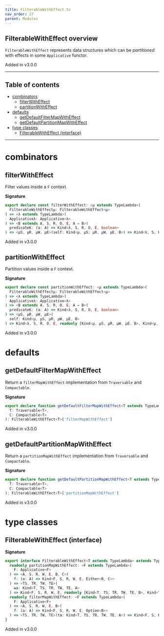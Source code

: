 ```yaml
---
title: FilterableWithEffect.ts
nav_order: 27
parent: Modules
---
```


## FilterableWithEffect overview

`FilterableWithEffect` represents data structures which can be _partitioned_ with effects in some `Applicative` functor.

Added in v3.0.0

---

<h2 class="text-delta">Table of contents</h2>

- [combinators](#combinators)
  - [filterWithEffect](#filterwitheffect)
  - [partitionWithEffect](#partitionwitheffect)
- [defaults](#defaults)
  - [getDefaultFilterMapWithEffect](#getdefaultfiltermapwitheffect)
  - [getDefaultPartitionMapWithEffect](#getdefaultpartitionmapwitheffect)
- [type classes](#type-classes)
  - [FilterableWithEffect (interface)](#filterablewitheffect-interface)

---

# combinators

## filterWithEffect

Filter values inside a `F` context.

**Signature**

```ts
export declare const filterWithEffect: <μ extends TypeLambda>(
  FilterableWithEffectμ: FilterableWithEffect<μ>
) => <λ extends TypeLambda>(
  Applicativeλ: Applicative<λ>
) => <B extends A, S, R, O, E, A = B>(
  predicateK: (a: A) => Kind<λ, S, R, O, E, boolean>
) => <μS, μR, μW, μE>(self: Kind<μ, μS, μR, μW, μE, B>) => Kind<λ, S, R, O, E, Kind<μ, μS, μR, μW, μE, B>>
```

Added in v3.0.0

## partitionWithEffect

Partition values inside a `F` context.

**Signature**

```ts
export declare const partitionWithEffect: <μ extends TypeLambda>(
  FilterableWithEffectμ: FilterableWithEffect<μ>
) => <λ extends TypeLambda>(
  Applicativeλ: Applicative<λ>
) => <B extends A, S, R, O, E, A = B>(
  predicateK: (a: A) => Kind<λ, S, R, O, E, boolean>
) => <μS, μR, μW, μE>(
  self: Kind<μ, μS, μR, μW, μE, B>
) => Kind<λ, S, R, O, E, readonly [Kind<μ, μS, μR, μW, μE, B>, Kind<μ, μS, μR, μW, μE, B>]>
```

Added in v3.0.0

# defaults

## getDefaultFilterMapWithEffect

Return a `filterMapWithEffect` implementation from `Traversable` and `Compactable`.

**Signature**

```ts
export declare function getDefaultFilterMapWithEffect<T extends TypeLambda>(
  T: Traversable<T>,
  C: Compactable<T>
): FilterableWithEffect<T>['filterMapWithEffect']
```

Added in v3.0.0

## getDefaultPartitionMapWithEffect

Return a `partitionMapWithEffect` implementation from `Traversable` and `Compactable`.

**Signature**

```ts
export declare function getDefaultPartitionMapWithEffect<T extends TypeLambda>(
  T: Traversable<T>,
  C: Compactable<T>
): FilterableWithEffect<T>['partitionMapWithEffect']
```

Added in v3.0.0

# type classes

## FilterableWithEffect (interface)

**Signature**

```ts
export interface FilterableWithEffect<T extends TypeLambda> extends TypeClass<T> {
  readonly partitionMapWithEffect: <F extends TypeLambda>(
    F: Applicative<F>
  ) => <A, S, R, W, E, B, C>(
    f: (a: A) => Kind<F, S, R, W, E, Either<B, C>>
  ) => <TS, TR, TW, TE>(
    wa: Kind<T, TS, TR, TW, TE, A>
  ) => Kind<F, S, R, W, E, readonly [Kind<T, TS, TR, TW, TE, B>, Kind<T, TS, TR, TW, TE, C>]>
  readonly filterMapWithEffect: <F extends TypeLambda>(
    F: Applicative<F>
  ) => <A, S, R, W, E, B>(
    f: (a: A) => Kind<F, S, R, W, E, Option<B>>
  ) => <TS, TR, TW, TE>(ta: Kind<T, TS, TR, TW, TE, A>) => Kind<F, S, R, W, E, Kind<T, TS, TR, TW, TE, B>>
}
```

Added in v3.0.0
